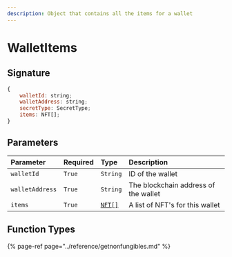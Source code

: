 ```yaml
---
description: Object that contains all the items for a wallet
---
```


# WalletItems

## Signature

```javascript
{
    walletId: string;
    walletAddress: string;
    secretType: SecretType;
    items: NFT[];
}
```

 

## Parameters

| Parameter | Required | Type | Description |
| :--- | :--- | :--- | :--- |
| `walletId` | `True` | `String` | ID of the wallet |
| `walletAddress` | `True` | `String` | The blockchain address of the wallet |
| `items` | `True` | [`NFT[]`](nft.md) | A list of NFT's for this wallet |

## Function Types

{% page-ref page="../reference/getnonfungibles.md" %}



